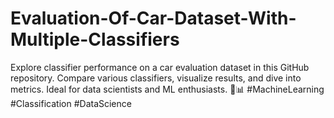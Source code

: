 # Evaluation-Of-Car-Dataset-With-Multiple-Classifiers
Explore classifier performance on a car evaluation dataset in this GitHub repository. Compare various classifiers, visualize results, and dive into metrics. Ideal for data scientists and ML enthusiasts. 🚗📊 #MachineLearning #Classification #DataScience
